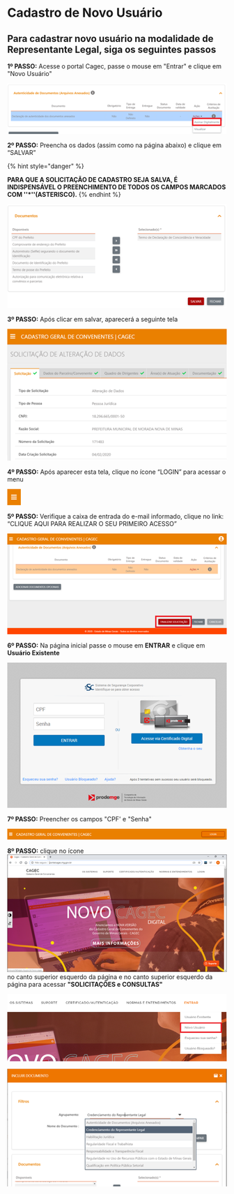 # Cadastro de Novo Usuário

## Para cadastrar novo usuário na modalidade de Representante Legal, siga os seguintes passos

**1º PASSO:** Acesse o portal Cagec, passe o mouse em "Entrar" e clique em "Novo Usuário" 

![](../../.gitbook/assets/image%20%2869%29.png)

**2º PASSO:** Preencha os dados \(assim como na página abaixo\) e clique em “SALVAR”

{% hint style="danger" %}

**PARA QUE A SOLICITAÇÃO DE CADASTRO SEJA SALVA, É INDISPENSÁVEL O PREENCHIMENTO DE TODOS OS CAMPOS MARCADOS COM  ''\*''\(ASTERISCO\).**
{% endhint %}

![](../../.gitbook/assets/image%20%2871%29.png)

**3º PASSO:** Após clicar em salvar, aparecerá a seguinte tela

![](../../.gitbook/assets/image%20%2855%29.png)

**4º PASSO:**  Após aparecer esta tela, clique no ícone “LOGIN” para acessar o menu

![](../../.gitbook/assets/image%20%2847%29.png)

**5º PASSO:** Verifique a caixa de entrada do e-mail informado, clique no link: “CLIQUE AQUI PARA REALIZAR O SEU PRIMEIRO ACESSO”

![](../../.gitbook/assets/image%20%2842%29.png)

**6º PASSO:** 
Na página inicial passe o mouse em **ENTRAR** e clique em **Usuário Existente**

![](../../.gitbook/assets/image%20%281%29.png)

**7º PASSO:** 
Preencher os campos "CPF' e "Senha"



![](../../.gitbook/assets/image%20%2833%29.png)

**8º PASSO:** 
clique no ícone ![](../../.gitbook/assets/image%20%2843%29.png) no canto superior esquerdo da página e no canto superior esquerdo da página para acessar   **"SOLICITAÇÕES e CONSULTAS"**

![](../../.gitbook/assets/image%20%2868%29.png)

![](../../.gitbook/assets/image%20%2822%29.png)

